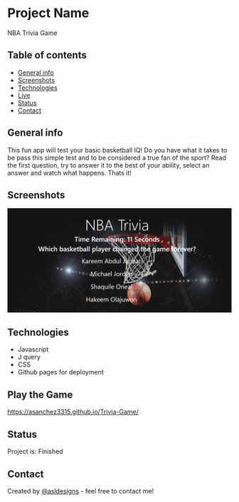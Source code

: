 
 # Project Name
 NBA Trivia Game

## Table of contents
* [General info](#general-info)
* [Screenshots](#screenshots)
* [Technologies](#technologies)
* [Live](#live)
* [Status](#status)
* [Contact](#contact)

## General info
This fun app will test your basic basketball IQ! Do you have what it takes to be pass this simple test and to be considered a true fan of the sport?
Read the first question, try to answer it to the best of your ability, select an answer and watch what happens. Thats it! 

## Screenshots
![Example screenshot](./img/trivia.png)

## Technologies
 * Javascript 
 * J query
 * CSS 
 * Github pages for deployment

 ## Play the Game
 https://asanchez3315.github.io/Trivia-Game/



## Status
Project is: Finished

## Contact
Created by [@asldesigns](https://portfolio.aslwebdesign.net) - feel free to contact me!


